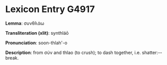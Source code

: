 # Lexicon Entry G4917

**Lemma**: συνθλάω

**Transliteration (xlit)**: synthláō

**Pronunciation**: soon-thlah'-o

**Description**:
from σύν and thlao (to crush); to dash together, i.e. shatter:--break.
